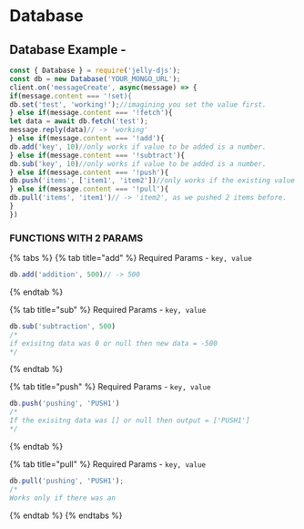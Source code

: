 # Database

##                                      Database Example -

```javascript
const { Database } = require('jelly-djs');
const db = new Database('YOUR_MONGO_URL');
client.on('messageCreate', async(message) => {
if(message.content === '!set){
db.set('test', 'working!');//imagining you set the value first.
} else if(message.content === '!fetch'){
let data = await db.fetch('test');
message.reply(data)// -> 'working'
} else if(message.content === '!add'){
db.add('key', 10)//only works if value to be added is a number.
} else if(message.content === '!subtract'){
db.sub('key', 10)//only works if value to be added is a number.
} else if(message.content === '!push'){
db.push('items', ['item1', 'item2'])//only works if the existing value is an array or null.
} else if(message.content === '!pull'){
db.pull('items', 'item1')// -> 'item2', as we pushed 2 items before.
}
})
```

###                                          FUNCTIONS WITH 2 PARAMS

{% tabs %}
{% tab title="add" %}
Required Params - `key, value`

```javascript
db.add('addition', 500)// -> 500
```
{% endtab %}

{% tab title="sub" %}
Required Params - `key, value`

```javascript
db.sub('subtraction', 500)
/*
if exisitng data was 0 or null then new data = -500
*/

```
{% endtab %}

{% tab title="push" %}
Required Params - `key, value`

```javascript
db.push('pushing', 'PUSH1')
/*
If the exisitng data was [] or null then output = ['PUSH1']
*/

```
{% endtab %}

{% tab title="pull" %}
Required Params - `key, value`

```javascript
db.pull('pushing', 'PUSH1');
/*
Works only if there was an 
```
{% endtab %}
{% endtabs %}

